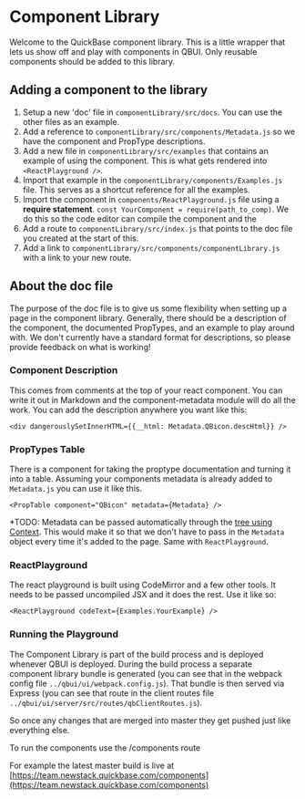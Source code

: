 # Component Library
Welcome to the QuickBase component library. This is a little wrapper that lets us show off and play with components in QBUI. Only reusable components should be added to this library.

## Adding a component to the library
1. Setup a new 'doc' file in `componentLibrary/src/docs`. You can use the other files as an example.
1. Add a reference to `componentLibrary/src/components/Metadata.js` so we have the component and PropType descriptions.
1. Add a new file in `componentLibrary/src/examples` that contains an example of using the component. This is what gets rendered into `<ReactPlayground />`.
1. Import that example in the `componentLibrary/components/Examples.js` file. This serves as a shortcut reference for all the examples.
1. Import the component in `components/ReactPlayground.js` file using a **require statement**. `const YourComponent = require(path_to_comp)`. We do this so the code editor can compile the component and the
1. Add a route to `componentLibrary/src/index.js` that points to the doc file you created at the start of this.
1. Add a link to `componentLibrary/src/components/componentLibrary.js` with a link to your new route.

## About the doc file
The purpose of the doc file is to give us some flexibility when setting up a page in the component library. Generally, there should be a description of the component, the documented PropTypes, and an example to play around with. We don't currently have a standard format for descriptions, so please provide feedback on what is working!

### Component Description
This comes from comments at the top of your react component. You can write it out in Markdown and the component-metadata module will do all the work. You can add the description anywhere you want like this:

```
<div dangerouslySetInnerHTML={{__html: Metadata.QBicon.descHtml}} />
```

### PropTypes Table
There is a component for taking the proptype documentation and turning it into a table. Assuming your components metadata is already added to `Metadata.js` you can use it like this.

```
<PropTable component="QBicon" metadata={Metadata} />
```

*TODO: Metadata can be passed automatically through the [tree using Context](https://facebook.github.io/react/docs/context.html). This would make it so that we don't have to pass in the `Metadata` object every time it's added to the page. Same with `ReactPlayground`.


### ReactPlayground
The react playground is built using CodeMirror and a few other tools. It needs to be passed uncompiled JSX and it does the rest. Use it like so:

```
<ReactPlayground codeText={Examples.YourExample} />
```

### Running the Playground
The Component Library is part of the build process and is deployed whenever QBUI is deployed. During the build process a separate component library bundle is generated (you can see that in the webpack config file `../qbui/ui/webpack.config.js`). That bundle is then served via Express (you can see that route in the client routes file `../qbui/ui/server/src/routes/qbClientRoutes.js`).

So once any changes that are merged into master they get pushed just like everything else.

To run the components use the /components route

For example the latest master build is live at [https://team.newstack.quickbase.com/components](https://team.newstack.quickbase.com/components)
